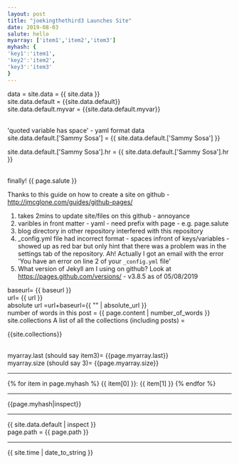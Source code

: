 ```yaml
---
layout: post
title: "joekingthethird3 Launches Site"
date: 2019-08-03
salute: hello
myarray: ['item1','item2','item3']
myhash: {
'key1':'item1',
'key2':'item2',
'key3':'item3'
}
---
```


data = site.data = {{  site.data }}
<br>
site.data.default = {{site.data.default}}
<br>
site.data.default.myvar = {{site.data.default.myvar}}

<br>
'quoted variable has space' - yaml format data
<br>
 site.data.default.['Sammy Sosa'] = {{ site.data.default.['Sammy Sosa'] }}
<br>

site.data.default.['Sammy Sosa'].hr = {{ site.data.default.['Sammy Sosa'].hr }}

<Br>
finally! {{  page.salute }}

Thanks to this guide on how to create a site on github  - <http://jmcglone.com/guides/github-pages/>

1. takes 2mins to update site/files on this github - annoyance
2. varibles in front matter - yaml - need prefix with page - e.g. page.salute 
3. blog directory in other repository interfered with this repository
4. _config.yml file had incorrect format - spaces infront of keys/variables - showed up as red bar
but only hint that there was a problem was in the settings tab of the repository. Ah! Actually I got an email with the error 'You have an error on line 2 of your `_config.yml` file'
5. What version of Jekyll am I using on github? Look at <https://pages.github.com/versions/> - v3.8.5 as of 05/08/2019



baseurl= {{ baseurl }}
<br>
url= {{ url }}
<br>
absolute url =url+baseurl={{ "" | absolute_url }}
<br>
number of words in this post = {{ page.content | number_of_words }}
<br>
site.collections A list of all the collections (including posts) = <br>

{{site.collections}}

<br>
<!-- .last in liquid notation method  https://github.com/Shopify/liquid/wiki/Liquid-for-Designers -->
myarray.last (should say item3)= {{page.myarray.last}}
<br>
myarray.size (should say 3)= {{page.myarray.size}}
<hr>
{% for item in page.myhash %}
  {{ item[0] }}: {{ item[1] }}
{% endfor %}
<hr>
{{page.myhash|inspect}}
<hr>
{{  site.data.default | inspect }}
<br>
page.path = {{ page.path }}
<hr>
{{ site.time | date_to_string }}

